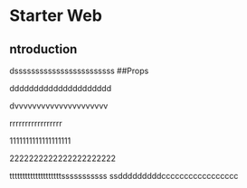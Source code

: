 # Starter Web

## ntroduction
dssssssssssssssssssssssss
##Props

ddddddddddddddddddddd

dvvvvvvvvvvvvvvvvvvvvv


rrrrrrrrrrrrrrrrr


1111111111111111111



2222222222222222222222



ttttttttttttttttttttsssssssssss
ssdddddddddccccccccccccccccc
